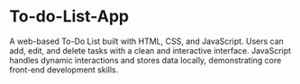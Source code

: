 # To-do-List-App
A web-based To-Do List built with HTML, CSS, and JavaScript. Users can add, edit, and delete tasks with a clean and interactive interface. JavaScript handles dynamic interactions and stores data locally, demonstrating core front-end development skills.
